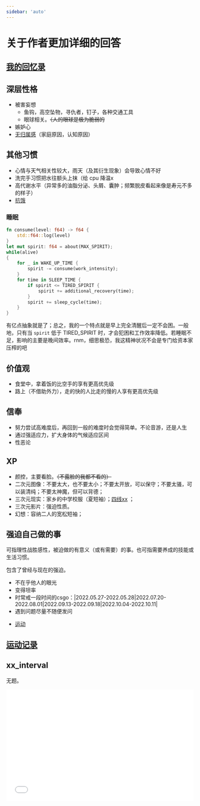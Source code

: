 ```yaml
---
sidebar: 'auto'
---
```

# 关于作者更加详细的回答
## [我的回忆录](./memories.md)
## 深层性格
* 被害妄想
    * 鱼钩，高空坠物，寻仇者，钉子，各种交通工具
    * 眼球相关。~~（人的眼球是极为脆弱的~~
* 嫉妒心
* [无归属感](https://t.me/withabsolutex/774)（家庭原因，认知原因）
## 其他习惯
* 心情与天气相关性较大，雨天（及其衍生现象）会导致心情不好
* 洗完手习惯把水往额头上抹（给 cpu 降温x
* 高代谢水平（异常多的油脂分泌、头屑、囊肿；频繁脱皮<span class="heimu" title="你知道的太多了">看起来像是寿元不多的样子</span>）
* [抗饿](../hide/memories.md#饿)
### 睡眠
```rs
fn consume(level: f64) -> f64 {
    std::f64::log(level)
}
let mut spirit: f64 = about(MAX_SPIRIT);
while(alive)
{
    for _ in WAKE_UP_TIME {
        spirit -= consume(work_intensity);
    }
    for time in SLEEP_TIME {
        if spirit <= TIRED_SPIRIT {
            spirit += additional_recovery(time);
        }
        spirit += sleep_cycle(time);
    }
}
```
有亿点抽象就是了；总之，我的一个特点就是早上完全清醒后一定不会困。一般地，只有当 `spirit` 低于 TIRED_SPIRIT 时，才会犯困和工作效率降低。若睡眠不足，影响的主要是晚间效率。<span class="heimu" title="你知道的太多了">rnm，细思极恐，我这精神状况不会是专门给资本家压榨的吧</span>
## 价值观
* 食堂中，拿着饭的比空手的享有更高优先级
* 路上（不借助外力），走的快的人比走的慢的人享有更高优先级
## 信奉
* 努力尝试高难度后，再回到一般的难度时会觉得简单。不论音游，还是人生
* 通过强适应力，扩大身体的气候适应区间
* 性恶论
## XP
* 颜控，主要看脸。~~（不露脸的我都不看的）~~
* 二次元图像：不要太大，也不要太小；不要太开放，可以保守；不要太骚，可以装清纯；不要太神魔，但可以背德；
* 三次元现实：家乡的中学校服（夏短袖）；[四线xx](https://t.me/withabsolutex/701) <Badge text="特定个体"/>；
* 三次元影片：强迫性质。
* 幻想：容纳二人的宽松短袖；
## 强迫自己做的事
可指理性战胜感性，被迫做的有意义（或有需要）的事。也可指需要养成的技能或生活习惯。

包含了曾经与现在的强迫。
* 不在乎他人的眼光
* 变得坦率
* 时常戒一段时间的csgo：|2022.05.27-2022.05.28|2022.07.20-2022.08.01|2022.09.13-2022.09.18|2022.10.04-2022.10.11|
* 遇到问题尽量不随便发问
<!-- * vim 与 archlinux -->
* [运动](./sports.md)
## [运动记录](./sports.md)
## xx_interval
无题。

<iframe frameborder="no" src="/charts/xxx_interval.html" width="100%" height="300"></iframe>